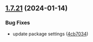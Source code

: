 ## [1.7.21](https://github.com/ExpediaGroup/spec-transformer/compare/v1.7.20...v1.7.21) (2024-01-14)


### Bug Fixes

* update package settings ([4cb7034](https://github.com/ExpediaGroup/spec-transformer/commit/4cb70341ef94dda07050e56b8069aab2125e812b))
